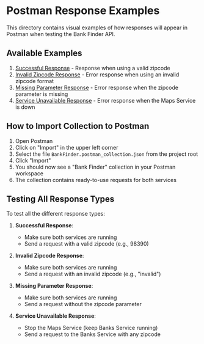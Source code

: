 # Postman Response Examples

This directory contains visual examples of how responses will appear in Postman when testing the Bank Finder API.

## Available Examples

1. [Successful Response](./successful-response.md) - Response when using a valid zipcode
2. [Invalid Zipcode Response](./invalid-zipcode-response.md) - Error response when using an invalid zipcode format
3. [Missing Parameter Response](./missing-parameter-response.md) - Error response when the zipcode parameter is missing
4. [Service Unavailable Response](./service-unavailable-response.md) - Error response when the Maps Service is down

## How to Import Collection to Postman

1. Open Postman
2. Click on "Import" in the upper left corner
3. Select the file `BankFinder.postman_collection.json` from the project root
4. Click "Import"
5. You should now see a "Bank Finder" collection in your Postman workspace
6. The collection contains ready-to-use requests for both services

## Testing All Response Types

To test all the different response types:

1. **Successful Response**: 
   - Make sure both services are running
   - Send a request with a valid zipcode (e.g., 98390)

2. **Invalid Zipcode Response**:
   - Make sure both services are running
   - Send a request with an invalid zipcode (e.g., "invalid")

3. **Missing Parameter Response**:
   - Make sure both services are running
   - Send a request without the zipcode parameter

4. **Service Unavailable Response**:
   - Stop the Maps Service (keep Banks Service running)
   - Send a request to the Banks Service with any zipcode 